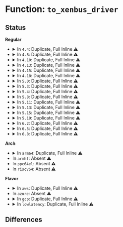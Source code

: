 # Function: <code>to_xenbus_driver</code>

## Status
<b>Regular</b>
<ul>
<li>
<details>
<summary>In <code>4.4</code>: Duplicate, Full Inline ⚠️</summary>

**Collision:** Static Duplication

**Inline:** Full

**Transformation:** False

**Instances:**

```
In drivers/xen/xenbus/xenbus_probe.c (0)
Location: include/xen/xenbus.h:108
Inline: True
```
```
In drivers/xen/xenbus/xenbus_probe_backend.c (0)
Location: include/xen/xenbus.h:108
Inline: True
```
```
In drivers/xen/xenbus/xenbus_probe_frontend.c (0)
Location: include/xen/xenbus.h:108
Inline: True
```
</details>
</li>
<li>
<details>
<summary>In <code>4.8</code>: Duplicate, Full Inline ⚠️</summary>

**Collision:** Static Duplication

**Inline:** Full

**Transformation:** False

**Instances:**

```
In drivers/xen/xenbus/xenbus_probe.c (0)
Location: include/xen/xenbus.h:108
Inline: True
```
```
In drivers/xen/xenbus/xenbus_probe_backend.c (0)
Location: include/xen/xenbus.h:108
Inline: True
```
```
In drivers/xen/xenbus/xenbus_probe_frontend.c (0)
Location: include/xen/xenbus.h:108
Inline: True
```
</details>
</li>
<li>
<details>
<summary>In <code>4.10</code>: Duplicate, Full Inline ⚠️</summary>

**Collision:** Static Duplication

**Inline:** Full

**Transformation:** False

**Instances:**

```
In drivers/xen/xenbus/xenbus_probe.c (0)
Location: include/xen/xenbus.h:108
Inline: True
```
```
In drivers/xen/xenbus/xenbus_probe_backend.c (0)
Location: include/xen/xenbus.h:108
Inline: True
```
```
In drivers/xen/xenbus/xenbus_probe_frontend.c (0)
Location: include/xen/xenbus.h:108
Inline: True
```
</details>
</li>
<li>
<details>
<summary>In <code>4.13</code>: Duplicate, Full Inline ⚠️</summary>

**Collision:** Static Duplication

**Inline:** Full

**Transformation:** False

**Instances:**

```
In drivers/xen/xenbus/xenbus_probe.c (0)
Location: include/xen/xenbus.h:109
Inline: True
```
```
In drivers/xen/xenbus/xenbus_probe_backend.c (0)
Location: include/xen/xenbus.h:109
Inline: True
```
```
In drivers/xen/xenbus/xenbus_probe_frontend.c (0)
Location: include/xen/xenbus.h:109
Inline: True
```
</details>
</li>
<li>
<details>
<summary>In <code>4.15</code>: Duplicate, Full Inline ⚠️</summary>

**Collision:** Static Duplication

**Inline:** Full

**Transformation:** False

**Instances:**

```
In drivers/xen/xenbus/xenbus_probe.c (0)
Location: include/xen/xenbus.h:109
Inline: True
```
```
In drivers/xen/xenbus/xenbus_probe_backend.c (0)
Location: include/xen/xenbus.h:109
Inline: True
```
```
In drivers/xen/xenbus/xenbus_probe_frontend.c (0)
Location: include/xen/xenbus.h:109
Inline: True
```
</details>
</li>
<li>
<details>
<summary>In <code>4.18</code>: Duplicate, Full Inline ⚠️</summary>

**Collision:** Static Duplication

**Inline:** Full

**Transformation:** False

**Instances:**

```
In drivers/xen/xenbus/xenbus_probe.c (ffffffff815fd4ea)
Location: include/xen/xenbus.h:109
Inline: True
Inline callers:
  - drivers/xen/xenbus/xenbus_probe.c:xenbus_dev_resume
  - drivers/xen/xenbus/xenbus_probe.c:xenbus_dev_suspend
  - drivers/xen/xenbus/xenbus_probe.c:xenbus_dev_remove
  - drivers/xen/xenbus/xenbus_probe.c:xenbus_dev_probe
  - drivers/xen/xenbus/xenbus_probe.c:xenbus_otherend_changed
  - drivers/xen/xenbus/xenbus_probe.c:talk_to_otherend
  - drivers/xen/xenbus/xenbus_probe.c:xenbus_match
```
```
In drivers/xen/xenbus/xenbus_probe_backend.c (ffffffff815fd8e9)
Location: include/xen/xenbus.h:109
Inline: True
Inline callers:
  - drivers/xen/xenbus/xenbus_probe_backend.c:xenbus_uevent_backend
```
```
In drivers/xen/xenbus/xenbus_probe_frontend.c (ffffffff815ff107)
Location: include/xen/xenbus.h:109
Inline: True
Inline callers:
  - drivers/xen/xenbus/xenbus_probe_frontend.c:is_device_connecting
```
</details>
</li>
<li>
<details>
<summary>In <code>5.0</code>: Duplicate, Full Inline ⚠️</summary>

**Collision:** Static Duplication

**Inline:** Full

**Transformation:** False

**Instances:**

```
In drivers/xen/xenbus/xenbus_probe.c (ffffffff816185ca)
Location: include/xen/xenbus.h:109
Inline: True
Inline callers:
  - drivers/xen/xenbus/xenbus_probe.c:xenbus_dev_resume
  - drivers/xen/xenbus/xenbus_probe.c:xenbus_dev_suspend
  - drivers/xen/xenbus/xenbus_probe.c:xenbus_dev_remove
  - drivers/xen/xenbus/xenbus_probe.c:xenbus_dev_probe
  - drivers/xen/xenbus/xenbus_probe.c:xenbus_otherend_changed
  - drivers/xen/xenbus/xenbus_probe.c:talk_to_otherend
  - drivers/xen/xenbus/xenbus_probe.c:xenbus_match
```
```
In drivers/xen/xenbus/xenbus_probe_backend.c (ffffffff816189b9)
Location: include/xen/xenbus.h:109
Inline: True
Inline callers:
  - drivers/xen/xenbus/xenbus_probe_backend.c:xenbus_uevent_backend
```
```
In drivers/xen/xenbus/xenbus_probe_frontend.c (ffffffff8161a1d7)
Location: include/xen/xenbus.h:109
Inline: True
Inline callers:
  - drivers/xen/xenbus/xenbus_probe_frontend.c:is_device_connecting
```
</details>
</li>
<li>
<details>
<summary>In <code>5.3</code>: Duplicate, Full Inline ⚠️</summary>

**Collision:** Static Duplication

**Inline:** Full

**Transformation:** False

**Instances:**

```
In drivers/xen/xenbus/xenbus_probe.c (ffffffff8164c275)
Location: include/xen/xenbus.h:109
Inline: True
Inline callers:
  - drivers/xen/xenbus/xenbus_probe.c:xenbus_dev_resume
  - drivers/xen/xenbus/xenbus_probe.c:xenbus_dev_suspend
  - drivers/xen/xenbus/xenbus_probe.c:xenbus_dev_remove
  - drivers/xen/xenbus/xenbus_probe.c:xenbus_dev_probe
  - drivers/xen/xenbus/xenbus_probe.c:xenbus_otherend_changed
  - drivers/xen/xenbus/xenbus_probe.c:talk_to_otherend
  - drivers/xen/xenbus/xenbus_probe.c:xenbus_match
```
```
In drivers/xen/xenbus/xenbus_probe_backend.c (ffffffff8164c69f)
Location: include/xen/xenbus.h:109
Inline: True
Inline callers:
  - drivers/xen/xenbus/xenbus_probe_backend.c:xenbus_uevent_backend
```
```
In drivers/xen/xenbus/xenbus_probe_frontend.c (ffffffff8164df84)
Location: include/xen/xenbus.h:109
Inline: True
Inline callers:
  - drivers/xen/xenbus/xenbus_probe_frontend.c:is_device_connecting
```
</details>
</li>
<li>
<details>
<summary>In <code>5.4</code>: Duplicate, Full Inline ⚠️</summary>

**Collision:** Static Duplication

**Inline:** Full

**Transformation:** False

**Instances:**

```
In drivers/xen/xenbus/xenbus_probe.c (ffffffff8166e705)
Location: include/xen/xenbus.h:109
Inline: True
Inline callers:
  - drivers/xen/xenbus/xenbus_probe.c:xenbus_dev_resume
  - drivers/xen/xenbus/xenbus_probe.c:xenbus_dev_suspend
  - drivers/xen/xenbus/xenbus_probe.c:xenbus_dev_remove
  - drivers/xen/xenbus/xenbus_probe.c:xenbus_dev_probe
  - drivers/xen/xenbus/xenbus_probe.c:xenbus_otherend_changed
  - drivers/xen/xenbus/xenbus_probe.c:talk_to_otherend
  - drivers/xen/xenbus/xenbus_probe.c:xenbus_match
```
```
In drivers/xen/xenbus/xenbus_probe_backend.c (ffffffff8166eb2f)
Location: include/xen/xenbus.h:109
Inline: True
Inline callers:
  - drivers/xen/xenbus/xenbus_probe_backend.c:xenbus_uevent_backend
```
```
In drivers/xen/xenbus/xenbus_probe_frontend.c (ffffffff81670464)
Location: include/xen/xenbus.h:109
Inline: True
Inline callers:
  - drivers/xen/xenbus/xenbus_probe_frontend.c:is_device_connecting
```
</details>
</li>
<li>
<details>
<summary>In <code>5.8</code>: Duplicate, Full Inline ⚠️</summary>

**Collision:** Static Duplication

**Inline:** Full

**Transformation:** False

**Instances:**

```
In drivers/xen/xenbus/xenbus_probe.c (ffffffff8171e86a)
Location: include/xen/xenbus.h:114
Inline: True
Inline callers:
  - drivers/xen/xenbus/xenbus_probe.c:xenbus_dev_resume
  - drivers/xen/xenbus/xenbus_probe.c:xenbus_dev_resume
  - drivers/xen/xenbus/xenbus_probe.c:xenbus_dev_suspend
  - drivers/xen/xenbus/xenbus_probe.c:xenbus_dev_remove
  - drivers/xen/xenbus/xenbus_probe.c:xenbus_dev_probe
  - drivers/xen/xenbus/xenbus_probe.c:xenbus_dev_probe
  - drivers/xen/xenbus/xenbus_probe.c:xenbus_otherend_changed
  - drivers/xen/xenbus/xenbus_probe.c:xenbus_match
```
```
In drivers/xen/xenbus/xenbus_probe_backend.c (ffffffff8171f287)
Location: include/xen/xenbus.h:114
Inline: True
Inline callers:
  - drivers/xen/xenbus/xenbus_probe_backend.c:backend_reclaim_memory
  - drivers/xen/xenbus/xenbus_probe_backend.c:xenbus_uevent_backend
```
```
In drivers/xen/xenbus/xenbus_probe_frontend.c (ffffffff81720a64)
Location: include/xen/xenbus.h:114
Inline: True
Inline callers:
  - drivers/xen/xenbus/xenbus_probe_frontend.c:is_device_connecting
```
</details>
</li>
<li>
<details>
<summary>In <code>5.11</code>: Duplicate, Full Inline ⚠️</summary>

**Collision:** Static Duplication

**Inline:** Full

**Transformation:** False

**Instances:**

```
In drivers/xen/xenbus/xenbus_probe.c (ffffffff8173b7ea)
Location: include/xen/xenbus.h:123
Inline: True
Inline callers:
  - drivers/xen/xenbus/xenbus_probe.c:xenbus_dev_resume
  - drivers/xen/xenbus/xenbus_probe.c:xenbus_dev_resume
  - drivers/xen/xenbus/xenbus_probe.c:xenbus_dev_suspend
  - drivers/xen/xenbus/xenbus_probe.c:xenbus_dev_remove
  - drivers/xen/xenbus/xenbus_probe.c:xenbus_dev_probe
  - drivers/xen/xenbus/xenbus_probe.c:xenbus_dev_probe
  - drivers/xen/xenbus/xenbus_probe.c:xenbus_otherend_changed
  - drivers/xen/xenbus/xenbus_probe.c:xenbus_match
```
```
In drivers/xen/xenbus/xenbus_probe_backend.c (ffffffff8173c1e7)
Location: include/xen/xenbus.h:123
Inline: True
Inline callers:
  - drivers/xen/xenbus/xenbus_probe_backend.c:backend_reclaim_memory
  - drivers/xen/xenbus/xenbus_probe_backend.c:xenbus_uevent_backend
```
```
In drivers/xen/xenbus/xenbus_probe_frontend.c (ffffffff8173d9c4)
Location: include/xen/xenbus.h:123
Inline: True
Inline callers:
  - drivers/xen/xenbus/xenbus_probe_frontend.c:is_device_connecting
```
</details>
</li>
<li>
<details>
<summary>In <code>5.13</code>: Duplicate, Full Inline ⚠️</summary>

**Collision:** Static Duplication

**Inline:** Full

**Transformation:** False

**Instances:**

```
In drivers/xen/xenbus/xenbus_probe.c (ffffffff8171f35a)
Location: include/xen/xenbus.h:129
Inline: True
Inline callers:
  - drivers/xen/xenbus/xenbus_probe.c:xenbus_dev_resume
  - drivers/xen/xenbus/xenbus_probe.c:xenbus_dev_resume
  - drivers/xen/xenbus/xenbus_probe.c:xenbus_dev_suspend
  - drivers/xen/xenbus/xenbus_probe.c:xenbus_dev_remove
  - drivers/xen/xenbus/xenbus_probe.c:xenbus_dev_probe
  - drivers/xen/xenbus/xenbus_probe.c:xenbus_dev_probe
  - drivers/xen/xenbus/xenbus_probe.c:xenbus_otherend_changed
  - drivers/xen/xenbus/xenbus_probe.c:xenbus_match
```
```
In drivers/xen/xenbus/xenbus_probe_backend.c (ffffffff8171fd47)
Location: include/xen/xenbus.h:129
Inline: True
Inline callers:
  - drivers/xen/xenbus/xenbus_probe_backend.c:backend_reclaim_memory
  - drivers/xen/xenbus/xenbus_probe_backend.c:xenbus_uevent_backend
```
```
In drivers/xen/xenbus/xenbus_probe_frontend.c (ffffffff81721549)
Location: include/xen/xenbus.h:129
Inline: True
Inline callers:
  - drivers/xen/xenbus/xenbus_probe_frontend.c:is_device_connecting
```
</details>
</li>
<li>
<details>
<summary>In <code>5.15</code>: Duplicate, Full Inline ⚠️</summary>

**Collision:** Static Duplication

**Inline:** Full

**Transformation:** False

**Instances:**

```
In drivers/xen/xenbus/xenbus_probe.c (ffffffff8179e17a)
Location: include/xen/xenbus.h:129
Inline: True
Inline callers:
  - drivers/xen/xenbus/xenbus_probe.c:xenbus_dev_resume
  - drivers/xen/xenbus/xenbus_probe.c:xenbus_dev_resume
  - drivers/xen/xenbus/xenbus_probe.c:xenbus_dev_suspend
  - drivers/xen/xenbus/xenbus_probe.c:xenbus_dev_remove
  - drivers/xen/xenbus/xenbus_probe.c:xenbus_dev_probe
  - drivers/xen/xenbus/xenbus_probe.c:xenbus_dev_probe
  - drivers/xen/xenbus/xenbus_probe.c:xenbus_otherend_changed
  - drivers/xen/xenbus/xenbus_probe.c:xenbus_match
```
```
In drivers/xen/xenbus/xenbus_probe_backend.c (ffffffff8179eb67)
Location: include/xen/xenbus.h:129
Inline: True
Inline callers:
  - drivers/xen/xenbus/xenbus_probe_backend.c:backend_reclaim_memory
  - drivers/xen/xenbus/xenbus_probe_backend.c:xenbus_uevent_backend
```
```
In drivers/xen/xenbus/xenbus_probe_frontend.c (ffffffff817a0369)
Location: include/xen/xenbus.h:129
Inline: True
Inline callers:
  - drivers/xen/xenbus/xenbus_probe_frontend.c:is_device_connecting
```
</details>
</li>
<li>
<details>
<summary>In <code>5.19</code>: Duplicate, Full Inline ⚠️</summary>

**Collision:** Static Duplication

**Inline:** Full

**Transformation:** False

**Instances:**

```
In drivers/xen/xenbus/xenbus_probe.c (0)
Location: include/xen/xenbus.h:130
Inline: True
```
```
In drivers/xen/xenbus/xenbus_probe_backend.c (ffffffff818d8527)
Location: include/xen/xenbus.h:130
Inline: True
Inline callers:
  - drivers/xen/xenbus/xenbus_probe_backend.c:backend_reclaim_memory
  - drivers/xen/xenbus/xenbus_probe_backend.c:xenbus_uevent_backend
```
```
In drivers/xen/xenbus/xenbus_probe_frontend.c (0)
Location: include/xen/xenbus.h:130
Inline: True
```
</details>
</li>
<li>
<details>
<summary>In <code>6.2</code>: Duplicate, Full Inline ⚠️</summary>

**Collision:** Static Duplication

**Inline:** Full

**Transformation:** False

**Instances:**

```
In drivers/xen/xenbus/xenbus_probe.c (0)
Location: include/xen/xenbus.h:130
Inline: True
```
```
In drivers/xen/xenbus/xenbus_probe_backend.c (ffffffff81a2ae97)
Location: include/xen/xenbus.h:130
Inline: True
Inline callers:
  - drivers/xen/xenbus/xenbus_probe_backend.c:backend_reclaim_memory
  - drivers/xen/xenbus/xenbus_probe_backend.c:xenbus_uevent_backend
```
```
In drivers/xen/xenbus/xenbus_probe_frontend.c (0)
Location: include/xen/xenbus.h:130
Inline: True
```
</details>
</li>
<li>
<details>
<summary>In <code>6.5</code>: Duplicate, Full Inline ⚠️</summary>

**Collision:** Static Duplication

**Inline:** Full

**Transformation:** False

**Instances:**

```
In drivers/xen/xenbus/xenbus_probe.c (0)
Location: include/xen/xenbus.h:127
Inline: True
```
```
In drivers/xen/xenbus/xenbus_probe_backend.c (ffffffff81a74647)
Location: include/xen/xenbus.h:127
Inline: True
Inline callers:
  - drivers/xen/xenbus/xenbus_probe_backend.c:backend_reclaim_memory
  - drivers/xen/xenbus/xenbus_probe_backend.c:xenbus_uevent_backend
```
```
In drivers/xen/xenbus/xenbus_probe_frontend.c (0)
Location: include/xen/xenbus.h:127
Inline: True
```
</details>
</li>
<li>
<details>
<summary>In <code>6.8</code>: Duplicate, Full Inline ⚠️</summary>

**Collision:** Static Duplication

**Inline:** Full

**Transformation:** False

**Instances:**

```
In drivers/xen/xenbus/xenbus_probe.c (0)
Location: include/xen/xenbus.h:127
Inline: True
```
```
In drivers/xen/xenbus/xenbus_probe_backend.c (ffffffff81ac67a7)
Location: include/xen/xenbus.h:127
Inline: True
Inline callers:
  - drivers/xen/xenbus/xenbus_probe_backend.c:backend_reclaim_memory
  - drivers/xen/xenbus/xenbus_probe_backend.c:xenbus_uevent_backend
```
```
In drivers/xen/xenbus/xenbus_probe_frontend.c (0)
Location: include/xen/xenbus.h:127
Inline: True
```
</details>
</li>
</ul>
<b>Arch</b>
<ul>
<li>
<details>
<summary>In <code>arm64</code>: Duplicate, Full Inline ⚠️</summary>

**Collision:** Static Duplication

**Inline:** Full

**Transformation:** False

**Instances:**

```
In drivers/xen/xenbus/xenbus_probe.c (ffff8000108394a4)
Location: include/xen/xenbus.h:109
Inline: True
Inline callers:
  - drivers/xen/xenbus/xenbus_probe.c:xenbus_dev_resume
  - drivers/xen/xenbus/xenbus_probe.c:xenbus_dev_suspend
  - drivers/xen/xenbus/xenbus_probe.c:xenbus_dev_remove
  - drivers/xen/xenbus/xenbus_probe.c:xenbus_dev_probe
  - drivers/xen/xenbus/xenbus_probe.c:xenbus_otherend_changed
  - drivers/xen/xenbus/xenbus_probe.c:talk_to_otherend
  - drivers/xen/xenbus/xenbus_probe.c:xenbus_match
```
```
In drivers/xen/xenbus/xenbus_probe_backend.c (ffff8000108397d8)
Location: include/xen/xenbus.h:109
Inline: True
Inline callers:
  - drivers/xen/xenbus/xenbus_probe_backend.c:xenbus_uevent_backend
```
```
In drivers/xen/xenbus/xenbus_probe_frontend.c (ffff80001083b48c)
Location: include/xen/xenbus.h:109
Inline: True
Inline callers:
  - drivers/xen/xenbus/xenbus_probe_frontend.c:is_device_connecting
```
</details>
</li>
<li>
In <code>armhf</code>: Absent ⚠️
</li>
<li>
In <code>ppc64el</code>: Absent ⚠️
</li>
<li>
In <code>riscv64</code>: Absent ⚠️
</li>
</ul>
<b>Flavor</b>
<ul>
<li>
<details>
<summary>In <code>aws</code>: Duplicate, Full Inline ⚠️</summary>

**Collision:** Static Duplication

**Inline:** Full

**Transformation:** False

**Instances:**

```
In drivers/xen/xenbus/xenbus_probe.c (ffffffff81634622)
Location: include/xen/xenbus.h:112
Inline: True
Inline callers:
  - drivers/xen/xenbus/xenbus_probe.c:xenbus_dev_cancel
  - drivers/xen/xenbus/xenbus_probe.c:xenbus_dev_resume
  - drivers/xen/xenbus/xenbus_probe.c:xenbus_dev_suspend
  - drivers/xen/xenbus/xenbus_probe.c:xenbus_dev_remove
  - drivers/xen/xenbus/xenbus_probe.c:xenbus_dev_probe
  - drivers/xen/xenbus/xenbus_probe.c:xenbus_otherend_changed
  - drivers/xen/xenbus/xenbus_probe.c:talk_to_otherend
  - drivers/xen/xenbus/xenbus_probe.c:xenbus_match
```
```
In drivers/xen/xenbus/xenbus_probe_backend.c (ffffffff81634bef)
Location: include/xen/xenbus.h:112
Inline: True
Inline callers:
  - drivers/xen/xenbus/xenbus_probe_backend.c:xenbus_uevent_backend
```
```
In drivers/xen/xenbus/xenbus_probe_frontend.c (ffffffff81636524)
Location: include/xen/xenbus.h:112
Inline: True
Inline callers:
  - drivers/xen/xenbus/xenbus_probe_frontend.c:is_device_connecting
```
</details>
</li>
<li>
In <code>azure</code>: Absent ⚠️
</li>
<li>
<details>
<summary>In <code>gcp</code>: Duplicate, Full Inline ⚠️</summary>

**Collision:** Static Duplication

**Inline:** Full

**Transformation:** False

**Instances:**

```
In drivers/xen/xenbus/xenbus_probe.c (ffffffff81662545)
Location: include/xen/xenbus.h:109
Inline: True
Inline callers:
  - drivers/xen/xenbus/xenbus_probe.c:xenbus_dev_resume
  - drivers/xen/xenbus/xenbus_probe.c:xenbus_dev_suspend
  - drivers/xen/xenbus/xenbus_probe.c:xenbus_dev_remove
  - drivers/xen/xenbus/xenbus_probe.c:xenbus_dev_probe
  - drivers/xen/xenbus/xenbus_probe.c:xenbus_otherend_changed
  - drivers/xen/xenbus/xenbus_probe.c:talk_to_otherend
  - drivers/xen/xenbus/xenbus_probe.c:xenbus_match
```
```
In drivers/xen/xenbus/xenbus_probe_backend.c (ffffffff8166296f)
Location: include/xen/xenbus.h:109
Inline: True
Inline callers:
  - drivers/xen/xenbus/xenbus_probe_backend.c:xenbus_uevent_backend
```
```
In drivers/xen/xenbus/xenbus_probe_frontend.c (ffffffff816642a4)
Location: include/xen/xenbus.h:109
Inline: True
Inline callers:
  - drivers/xen/xenbus/xenbus_probe_frontend.c:is_device_connecting
```
</details>
</li>
<li>
<details>
<summary>In <code>lowlatency</code>: Duplicate, Full Inline ⚠️</summary>

**Collision:** Static Duplication

**Inline:** Full

**Transformation:** False

**Instances:**

```
In drivers/xen/xenbus/xenbus_probe.c (ffffffff8167cb15)
Location: include/xen/xenbus.h:109
Inline: True
Inline callers:
  - drivers/xen/xenbus/xenbus_probe.c:xenbus_dev_resume
  - drivers/xen/xenbus/xenbus_probe.c:xenbus_dev_suspend
  - drivers/xen/xenbus/xenbus_probe.c:xenbus_dev_remove
  - drivers/xen/xenbus/xenbus_probe.c:xenbus_dev_probe
  - drivers/xen/xenbus/xenbus_probe.c:xenbus_otherend_changed
  - drivers/xen/xenbus/xenbus_probe.c:talk_to_otherend
  - drivers/xen/xenbus/xenbus_probe.c:xenbus_match
```
```
In drivers/xen/xenbus/xenbus_probe_backend.c (ffffffff8167cf3f)
Location: include/xen/xenbus.h:109
Inline: True
Inline callers:
  - drivers/xen/xenbus/xenbus_probe_backend.c:xenbus_uevent_backend
```
```
In drivers/xen/xenbus/xenbus_probe_frontend.c (ffffffff8167e864)
Location: include/xen/xenbus.h:109
Inline: True
Inline callers:
  - drivers/xen/xenbus/xenbus_probe_frontend.c:is_device_connecting
```
</details>
</li>
</ul>

## Differences
